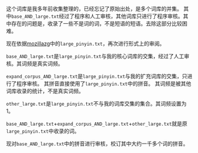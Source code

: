 这个词库是我多年前收集整理的，已经忘记了原始出处，是多个词库的并集。
其中`base_AND_large.txt`经过了程序和人工审核，其他词库只进行了程序审核。其中存在的问题是，收录了一些不是词的词，不是短语的短语。去除这部分比较困难。

现在依据[mozillazg](https://github.com/mozillazg/phrase-pinyin-data)中的`large_pinyin.txt`，再次进行形式上的审阅。

`base_AND_large.txt`是`large_pinyin.txt`与我的核心词库的交集，经过了人工审核。其词频是真实词频。

`expand_corpus_AND_large.txt`是`large_pinyin.txt`与我的扩充词库的交集，只进行了程序审核。
其拼音直接使用了`large_pinyin.txt`中的拼音。
其词频是被其他词库收录的统计，不是真实词频。

`other_large.txt`是`large_pinyin.txt`不与我的词库交集的集合。其词频设置为1。

`base_AND_large.txt`+`expand_corpus_AND_large.txt`+`other_large.txt`就是原`large_pinyin.txt`中收录的词。

现对`base_AND_large.txt`中的拼音进行审核，校订其中大约一千多个词的拼音。